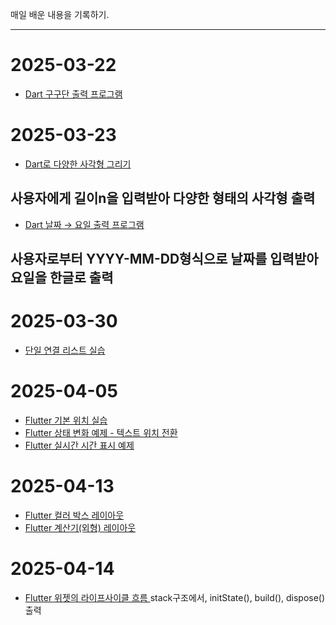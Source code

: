 매일 배운 내용을 기록하기.

---

# 2025-03-22
- [Dart 구구단 출력 프로그램](2025-03-22/gugudan.dart)

# 2025-03-23
- [Dart로 다양한 사각형 그리기](2025-03-23/squ.dart)
## 사용자에게 길이n을 입력받아 다양한 형태의 사각형 출력
- [Dart 날짜 → 요일 출력 프로그램](2025-03-23/dayweek.dart)
## 사용자로부터 YYYY-MM-DD형식으로 날짜를 입력받아 요일을 한글로 출력

# 2025-03-30
- [단일 연결 리스트 실습](2025-03-30/singlyListEx250327.py)

# 2025-04-05
- [Flutter 기본 위치 실습](2025-04-05/b_1.dart)
- [Flutter 상태 변화 예제 - 텍스트 위치 전환](2025-04-06/b_2.dart)
- [Flutter 실시간 시간 표시 예제](2025-04-05/live_time.dart)
# 2025-04-13
- [Flutter 컬러 박스 레이아웃 ](2025-04-13/colorbox.dart)
- [Flutter 계산기(외형) 레이아웃 ](2025-04-13/calculator.dart)
# 2025-04-14
- [Flutter 위젯의 라이프사이클 흐름 ](2025-04-14/Lifecycle.dart)
stack구조에서, initState(), build(), dispose() 출력
